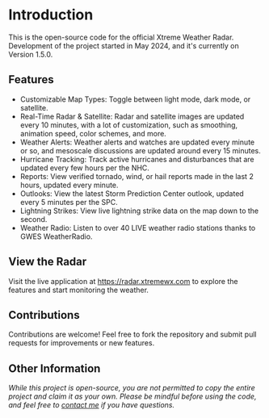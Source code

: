 # Introduction
This is the open-source code for the official Xtreme Weather Radar. Development of the project started in May 2024, and it's currently on Version 1.5.0.

## Features
- Customizable Map Types: Toggle between light mode, dark mode, or satellite.
- Real-Time Radar & Satellite: Radar and satellite images are updated every 10 minutes, with a lot of customization, such as smoothing, animation speed, color schemes, and more.
- Weather Alerts: Weather alerts and watches are updated every minute or so, and mesoscale discussions are updated around every 15 minutes.
- Hurricane Tracking: Track active hurricanes and disturbances that are updated every few hours per the NHC.
- Reports: View verified tornado, wind, or hail reports made in the last 2 hours, updated every minute.
- Outlooks: View the latest Storm Prediction Center outlook, updated every 5 minutes per the SPC.
- Lightning Strikes: View live lightning strike data on the map down to the second.
- Weather Radio: Listen to over 40 LIVE weather radio stations thanks to GWES WeatherRadio.

## View the Radar
Visit the live application at https://radar.xtremewx.com to explore the features and start monitoring the weather.

## Contributions
Contributions are welcome! Feel free to fork the repository and submit pull requests for improvements or new features.

## Other Information
*While this project is open-source, you are not permitted to copy the entire project and claim it as your own. Please be mindful before using the code, and feel free to [contact me](mailto:wxtership@xtremewx.com) if you have questions.*
